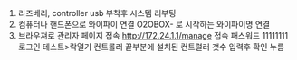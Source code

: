 1. 라즈베리, controller usb 부착후 시스템 리부팅
2. 컴퓨터나 핸드폰으로 와이파이 연결
  O2OBOX- 로 시작하는 와이파이명 연결
3. 브라우져로 관리자 페이지 접속
  http://172.24.1.1/manage 접속
  패스워드 11111111 로그인
  테스트>락열기  컨트롤러 끝부분에 설치된 컨트럴러 갯수 입력후 확인 누름
  
